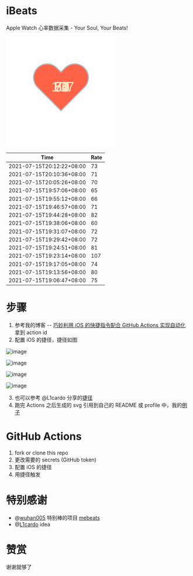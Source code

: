 # iBeats
Apple Watch 心率数据采集 - Your Soul, Your Beats!

![](./files/heart.svg)

<!--START_SECTION:my_heart_rate-->
| Time | Rate | 
 | ---- | ---- | 
| 2021-07-15T20:12:22+08:00 | 73 |
| 2021-07-15T20:10:36+08:00 | 71 |
| 2021-07-15T20:05:26+08:00 | 70 |
| 2021-07-15T19:57:06+08:00 | 65 |
| 2021-07-15T19:55:12+08:00 | 66 |
| 2021-07-15T19:46:57+08:00 | 71 |
| 2021-07-15T19:44:28+08:00 | 82 |
| 2021-07-15T19:38:06+08:00 | 60 |
| 2021-07-15T19:31:07+08:00 | 72 |
| 2021-07-15T19:29:42+08:00 | 72 |
| 2021-07-15T19:24:51+08:00 | 81 |
| 2021-07-15T19:23:14+08:00 | 107 |
| 2021-07-15T19:17:05+08:00 | 74 |
| 2021-07-15T19:13:56+08:00 | 80 |
| 2021-07-15T19:06:47+08:00 | 75 |

<!--END_SECTION:my_heart_rate-->

# 步骤
1. 参考我的博客 -- [巧妙利用 iOS 的快捷指令配合 GitHub Actions 实现自动化](https://github.com/yihong0618/gitblog/issues/198) 拿到 action id
2. 配置 iOS 的捷径，捷径如图

![image](https://user-images.githubusercontent.com/15976103/122154218-0db0b480-ce97-11eb-93bb-5aec07c558dc.png)

![image](https://user-images.githubusercontent.com/15976103/122154236-186b4980-ce97-11eb-8e4b-70551a0391ae.png)

![image](https://user-images.githubusercontent.com/15976103/122154268-2d47dd00-ce97-11eb-902e-3acf292265a9.png)

![image](https://user-images.githubusercontent.com/15976103/122174055-fa144680-ceb4-11eb-9be2-3eb83cd516f7.png)

3. 也可以参考 @L1cardo 分享的[捷径](https://www.icloud.com/shortcuts/6ab6047b459c41ad822ad6b94b1c03d4)
4. 跑完 Actions 之后生成的 svg 引用到自己的 README 或 profile 中，我的[例子](https://github.com/yihong0618) 

# GitHub Actions

1. fork or clone this repo
2. 更改需要的 secrets (GitHub token)
3. 配置 iOS 的捷径
4. 用捷径触发

# 特别感谢
- @[wuhan005](https://github.com/wuhan005) 特别棒的项目 [mebeats](https://github.com/wuhan005/mebeats)
- @[L1cardo](https://github.com/L1cardo) idea

# 赞赏
谢谢就够了
